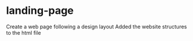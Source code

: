 # landing-page
Create a web page following a design layout
Added the website structures to the html file
